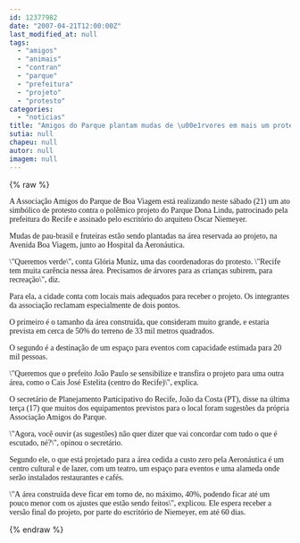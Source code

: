 ```yaml
---
id: 12377982
date: "2007-04-21T12:00:00Z"
last_modified_at: null
tags:
  - "amigos"
  - "animais"
  - "contran"
  - "parque"
  - "prefeitura"
  - "projeto"
  - "protesto"
categories:
  - "noticias"
title: "Amigos do Parque plantam mudas de \u00e1rvores em mais um protesto contra projeto da prefeitura"
sutia: null
chapeu: null
autor: null
imagem: null
---
```

{% raw %}
<p><P><FONT face=Verdana>A Associação Amigos do Parque de Boa Viagem está realizando&nbsp;neste sábado (21) um ato simbólico de protesto contra o polêmico projeto do Parque Dona Lindu, patrocinado pela prefeitura do Recife e assinado pelo escritório do arquiteto Oscar Niemeyer.</FONT></P></p>
<p><P><FONT face=Verdana>Mudas de pau-brasil e fruteiras estão sendo plantadas na área reservada ao projeto, na Avenida Boa Viagem, junto ao Hospital da Aeronáutica.</FONT></P></p>
<p><P><FONT face=Verdana>\"Queremos verde\", conta Glória Muniz, uma das coordenadoras do protesto. \"Recife tem muita carência nessa área. Precisamos de árvores para as crianças subirem, para recreação\", diz.</FONT></P></p>
<p><P><FONT face=Verdana>Para ela, a cidade conta com locais mais adequados para receber o&nbsp;projeto. Os integrantes da associação reclamam especialmente&nbsp;de dois pontos.</FONT></P></p>
<p><P><FONT face=Verdana>O primeiro é&nbsp;o tamanho da&nbsp;área construída, que consideram muito grande, e estaria prevista em cerca de 50%&nbsp;do&nbsp;terreno de 33 mil metros quadrados.&nbsp;</FONT></P></p>
<p><P><FONT face=Verdana>O&nbsp;segundo é a destinação de um espaço para eventos com capacidade estimada para 20 mil pessoas.</FONT></P></p>
<p><P><FONT face=Verdana>\"Queremos que o prefeito João Paulo se sensibilize e transfira o projeto para uma outra área, como o Cais José Estelita (centro do Recife)\", explica.</FONT></P></p>
<p><P><FONT face=Verdana>O secretário de Planejamento Participativo do Recife, João da Costa (PT), disse na última terça (17) que&nbsp;muitos dos equipamentos previstos para o local foram sugestões da própria Associação Amigos do Parque. </FONT></P></p>
<p><P><FONT face=Verdana>\"Agora, você ouvir (as sugestões) não quer dizer que vai concordar com tudo o que é escutado, né?\",&nbsp;opinou o secretário. </FONT></P></p>
<p><P><FONT face=Verdana>Segundo ele,&nbsp;o que está projetado para a área cedida a custo zero pela Aeronáutica é um centro cultural e de lazer, com um teatro, um espaço para eventos e&nbsp;uma alameda onde serão&nbsp;instalados restaurantes e cafés.</FONT></P></p>
<p><P><FONT face=Verdana>\"A&nbsp;área construída&nbsp;deve ficar em torno de, no máximo, 40%, podendo ficar até um pouco menor com os ajustes que estão sendo feitos\", explicou. Ele espera receber a versão final do projeto, por parte do escritório de Niemeyer,&nbsp;em até 60 dias.</FONT></P> </p>
{% endraw %}